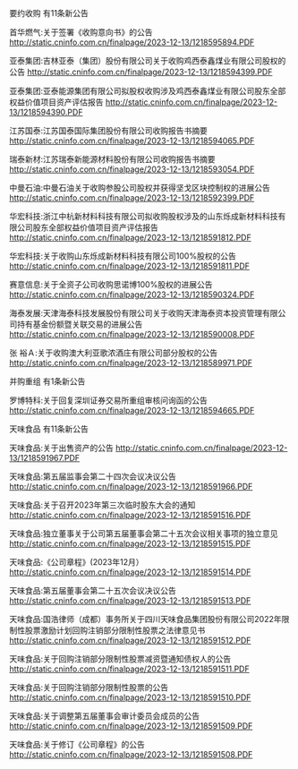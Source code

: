 要约收购 有11条新公告 

首华燃气:关于签署《收购意向书》的公告 http://static.cninfo.com.cn/finalpage/2023-12-13/1218595894.PDF 

亚泰集团:吉林亚泰（集团）股份有限公司关于收购鸡西泰鑫煤业有限公司股权的公告 http://static.cninfo.com.cn/finalpage/2023-12-13/1218594399.PDF 

亚泰集团:亚泰能源集团有限公司拟股权收购涉及鸡西泰鑫煤业有限公司股东全部权益价值项目资产评估报告 http://static.cninfo.com.cn/finalpage/2023-12-13/1218594390.PDF 

江苏国泰:江苏国泰国际集团股份有限公司收购报告书摘要 http://static.cninfo.com.cn/finalpage/2023-12-13/1218594065.PDF 

瑞泰新材:江苏瑞泰新能源材料股份有限公司收购报告书摘要 http://static.cninfo.com.cn/finalpage/2023-12-13/1218593054.PDF 

中曼石油:中曼石油关于收购参股公司股权并获得坚戈区块控制权的进展公告 http://static.cninfo.com.cn/finalpage/2023-12-13/1218592399.PDF 

华宏科技:浙江中杭新材料科技有限公司拟收购股权涉及的山东烁成新材料科技有限公司股东全部权益价值项目资产评估报告 http://static.cninfo.com.cn/finalpage/2023-12-13/1218591812.PDF 

华宏科技:关于收购山东烁成新材料科技有限公司100%股权的公告 http://static.cninfo.com.cn/finalpage/2023-12-13/1218591811.PDF 

赛意信息:关于全资子公司收购思诺博100%股权的进展公告 http://static.cninfo.com.cn/finalpage/2023-12-13/1218590324.PDF 

海泰发展:天津海泰科技发展股份有限公司关于收购天津海泰资本投资管理有限公司持有基金份额暨关联交易的进展公告 http://static.cninfo.com.cn/finalpage/2023-12-13/1218590008.PDF 

张  裕Ａ:关于收购澳大利亚歌浓酒庄有限公司部分股权的公告 http://static.cninfo.com.cn/finalpage/2023-12-13/1218589971.PDF 

并购重组 有1条新公告 

罗博特科:关于回复深圳证券交易所重组审核问询函的公告 http://static.cninfo.com.cn/finalpage/2023-12-13/1218594665.PDF 

天味食品 有11条新公告 

天味食品:关于出售资产的公告 http://static.cninfo.com.cn/finalpage/2023-12-13/1218591967.PDF 

天味食品:第五届监事会第二十四次会议决议公告 http://static.cninfo.com.cn/finalpage/2023-12-13/1218591966.PDF 

天味食品:关于召开2023年第三次临时股东大会的通知 http://static.cninfo.com.cn/finalpage/2023-12-13/1218591516.PDF 

天味食品:独立董事关于公司第五届董事会第二十五次会议相关事项的独立意见 http://static.cninfo.com.cn/finalpage/2023-12-13/1218591515.PDF 

天味食品:《公司章程》(2023年12月） http://static.cninfo.com.cn/finalpage/2023-12-13/1218591514.PDF 

天味食品:第五届董事会第二十五次会议决议公告 http://static.cninfo.com.cn/finalpage/2023-12-13/1218591513.PDF 

天味食品:国浩律师（成都）事务所关于四川天味食品集团股份有限公司2022年限制性股票激励计划回购注销部分限制性股票之法律意见书 http://static.cninfo.com.cn/finalpage/2023-12-13/1218591512.PDF 

天味食品:关于回购注销部分限制性股票减资暨通知债权人的公告 http://static.cninfo.com.cn/finalpage/2023-12-13/1218591511.PDF 

天味食品:关于回购注销部分限制性股票的公告 http://static.cninfo.com.cn/finalpage/2023-12-13/1218591510.PDF 

天味食品:关于调整第五届董事会审计委员会成员的公告 http://static.cninfo.com.cn/finalpage/2023-12-13/1218591509.PDF 

天味食品:关于修订《公司章程》的公告 http://static.cninfo.com.cn/finalpage/2023-12-13/1218591508.PDF 

